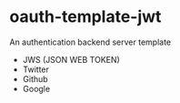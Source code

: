 # oauth-template-jwt

An authentication backend server template 
- JWS (JSON WEB TOKEN)
- Twitter
- Github
- Google
